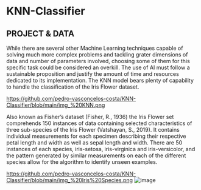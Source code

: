 # KNN-Classifier

## PROJECT & DATA
While there are several other Machine Learning techniques capable of solving much more complex problems and tackling grater dimensions of data and number of parameters involved, choosing some of them for this specific task could be considered an overkill. The use of AI must follow a sustainable proposition and justify the amount of time and resources dedicated to its implementation. The KNN model bears plenty of capability to handle the classification of the Iris Flower dataset. 

https://github.com/pedro-vasconcelos-costa/KNN-Classifier/blob/main/img_%20KNN.png

Also known as Fisher’s dataset (Fisher, R., 1936) the Iris Flower set comprehends 150 instances of data containing selected characteristics of three sub-species of the Iris Flower (Vatshayan, S., 2019). It contains individual measurements for each specimen describing their respective petal length and width as well as sepal length and width. There are 50 instances of each species, iris-setosa, iris-virginica and iris-versicolor, and the pattern generated by similar measurements on each of the different species allow for the algorithm to identify unseen examples.
  
https://github.com/pedro-vasconcelos-costa/KNN-Classifier/blob/main/img_%20Iris%20Species.png
![image](https://user-images.githubusercontent.com/130906484/232324931-5f1213bf-2b08-4125-bc55-247c878bedc4.png)
